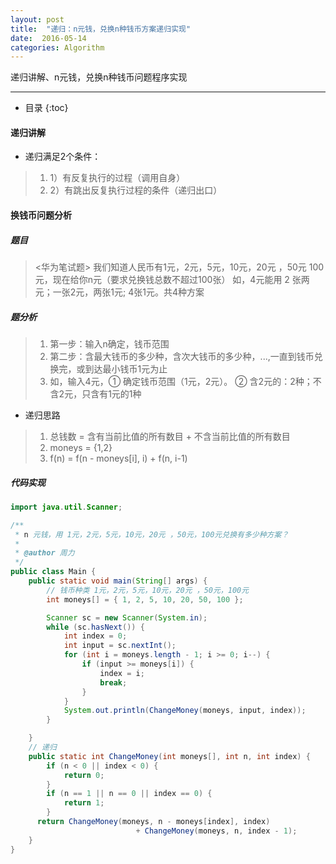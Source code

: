```yaml
---
layout: post
title:  "递归：n元钱，兑换n种钱币方案递归实现"
date:  2016-05-14
categories: Algorithm
---
```


递归讲解、n元钱，兑换n种钱币问题程序实现

---

- 目录
{:toc}

#### 递归讲解

- 递归满足2个条件：

> 1. 1）有反复执行的过程（调用自身）
> 2. 2）有跳出反复执行过程的条件（递归出口）

#### 换钱币问题分析

##### 题目

> <华为笔试题>
> 我们知道人民币有1元，2元，5元，10元，20元 ，50元 100元，现在给你n元（要求兑换钱总数不超过100张）
> 如，4元能用 2 张两元；一张2元，两张1元; 4张1元。共4种方案


##### 题分析

> 1. 第一步：输入n确定，钱币范围 
> 2. 第二步：含最大钱币的多少种，含次大钱币的多少种，...,一直到钱币兑换完，或到达最小钱币1元为止 
> 3. 如，输入4元，① 确定钱币范围（1元，2元）。 ② 含2元的：2种；不含2元，只含有1元的1种

- 递归思路

>  1. 总钱数 = 含有当前比值的所有数目 + 不含当前比值的所有数目
>  2. moneys = {1,2}
>  3. f(n) = f(n - moneys[i], i) + f(n, i-1)

##### 代码实现

```java
import java.util.Scanner;

/**
 * n 元钱，用 1元，2元，5元，10元，20元 ，50元，100元兑换有多少种方案？
 * 
 * @author 周力
 */
public class Main {
	public static void main(String[] args) {
		// 钱币种类 1元，2元，5元，10元，20元 ，50元，100元
		int moneys[] = { 1, 2, 5, 10, 20, 50, 100 };

		Scanner sc = new Scanner(System.in);
		while (sc.hasNext()) {
			int index = 0;
			int input = sc.nextInt();
			for (int i = moneys.length - 1; i >= 0; i--) {
				if (input >= moneys[i]) {
					index = i;
					break;
				}
			}
			System.out.println(ChangeMoney(moneys, input, index));
		}

	}
	// 递归
	public static int ChangeMoney(int moneys[], int n, int index) {
		if (n < 0 || index < 0) {
			return 0;
		}
		if (n == 1 || n == 0 || index == 0) {
			return 1;
		}
	  return ChangeMoney(moneys, n - moneys[index], index) 
							+ ChangeMoney(moneys, n, index - 1);
	}
}
```
